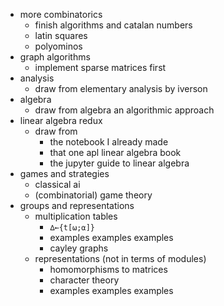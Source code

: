 - more combinatorics
    - finish algorithms and catalan numbers
    - latin squares
    - polyominos
- graph algorithms
    - implement sparse matrices first
- analysis
    - draw from elementary analysis by iverson
- algebra
    - draw from algebra an algorithmic approach
- linear algebra redux
    - draw from
        - the notebook I already made
        - that one apl linear algebra book
        - the jupyter guide to linear algebra
- games and strategies
    - classical ai
    - (combinatorial) game theory
- groups and representations
    - multiplication tables
        - `∆←{t[⍵;⍺]}`
        - examples examples examples
        - cayley graphs
    - representations (not in terms of modules)
        - homomorphisms to matrices
        - character theory
        - examples examples examples
